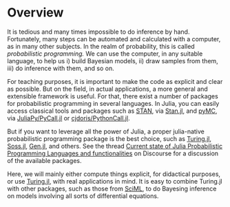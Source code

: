 # Overview

It is tedious and many times impossible to do inference by hand. Fortunately, many steps can be automated and calculated with a computer, as in many other subjects. In the realm of probability, this is called *probabilistic programming.* We can use the computer, in any suitable language, to help us i) build Bayesian models, ii) draw samples from them, iii) do inference with them, and so on.

For teaching purposes, it is important to make the code as explicit and clear as possible. But on the field, in actual applications, a more general and extensible framework is useful. For that, there exist a number of packages for probabilistic programming in several languages. In Julia, you can easily access classical tools and packages such as [STAN](https://mc-stan.org), via [Stan.jl](https://mc-stan.org/users/interfaces/julia-stan), and [pyMC](https://pymcmc.readthedocs.io/en/latest/), via [JuliaPy/PyCall.jl](https://github.com/JuliaPy/PyCall.jl) or [cjdoris/PythonCall.jl](https://cjdoris.github.io/PythonCall.jl/stable/).

But if you want to leverage all the power of Julia, a proper julia-native probabilistic programming package is the best choice, such as [Turing.jl](https://turing.ml/dev/), [Soss.jl](https://cscherrer.github.io/Soss.jl/stable/), [Gen.jl](https://www.gen.dev/docs/stable/), and others. See the thread [Current state of Julia Probabilistic Programming Languages and functionalities](https://discourse.julialang.org/t/current-state-of-julia-probabilistic-programming-languages-and-functionalities/78711) on Discourse for a discussion of the available packages.

Here, we will mainly either compute things explicit, for didactical purposes, or use [Turing.jl](https://turing.ml/dev/), with real applications in mind. It is easy to combine Turing.jl with other packages, such as those from [SciML](https://sciml.ai), to do Bayesing inference on models involving all sorts of differential equations.
